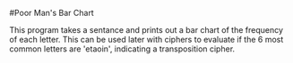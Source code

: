 #Poor Man's Bar Chart

This program takes a sentance and prints out a bar chart of the frequency of each letter. 
This can be used later with ciphers to evaluate if the 6 most common letters are 'etaoin', indicating a transposition cipher.

